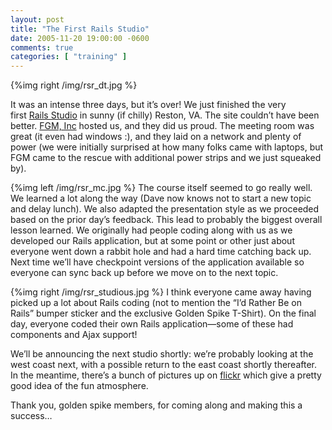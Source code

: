 ```yaml
---
layout: post
title: "The First Rails Studio"
date: 2005-11-20 19:00:00 -0600
comments: true
categories: [ "training" ]
---
```


{%img right /img/rsr_dt.jpg %}

It was an intense three days, but it’s over! We just finished the very
first <a href="http://pragmaticstudio.com/">Rails Studio</a> in sunny
(if chilly) Reston, VA. The site couldn’t have been better. <a
href="http://www.fgm.com/">FGM, Inc</a> hosted us, and they did us
proud. The meeting room was great (it even had windows :), and they
laid on a network and plenty of power (we were initially surprised at
how many folks came with laptops, but FGM came to the rescue with
additional power strips and we just squeaked by).


{%img left /img/rsr_mc.jpg %}
The course itself seemed to go really well. We learned a lot along the
way (Dave now knows not to start a new topic and delay lunch). We also
adapted the presentation style as we proceeded based on the prior
day’s feedback. This lead to probably the biggest overall lesson
learned. We originally had people coding along with us as we developed
our Rails application, but at some point or other just about everyone
went down a rabbit hole and had a hard time catching back up. Next
time we’ll have checkpoint versions of the application available so
everyone can sync back up before we move on to the next topic.


{%img right /img/rsr_studious.jpg %}
I think everyone came away having picked up a lot about Rails coding
(not to mention the “I’d Rather Be on Rails” bumper sticker and the
exclusive Golden Spike T-Shirt). On the final day, everyone coded
their own Rails application—some of these had components and Ajax
support!


We’ll be announcing the next studio shortly: we’re probably looking at
the west coast next, with a possible return to the east coast shortly
thereafter. In the meantime, there’s a bunch of pictures up on <a
href="http://www.flickr.com/photos/tags/railsstudioreston/">flickr</a> which
give a pretty good idea of the fun atmosphere.


Thank you, golden spike members, for coming along and making this a success…

